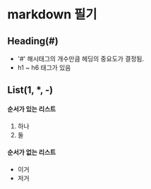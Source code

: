 # markdown 필기

## Heading(#)

* '#' 해시태그의 개수만큼 헤딩의 중요도가 결정됨.
* h1 ~ h6 태그가 있음



## List(1, *, -)

#### 순서가 있는 리스트

1. 하나
2. 둘



#### 순서가 없는 리스트

* 이거
* 저거





